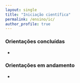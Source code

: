 ```yaml
---
layout: single
title: "Iniciação científica"
permalink: /ensino/ic/
author_profile: true
---
```

### Orientações concluídas
* 
### Orientações em andamento
*

